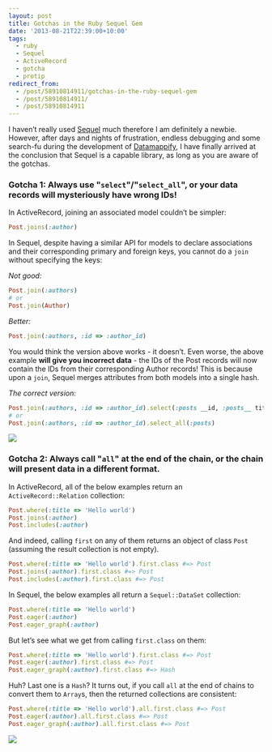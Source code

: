 ```yaml
---
layout: post
title: Gotchas in the Ruby Sequel Gem
date: '2013-08-21T22:39:00+10:00'
tags:
  - ruby
  - Sequel
  - ActiveRecord
  - gotcha
  - protip
redirect_from:
  - /post/58910814911/gotchas-in-the-ruby-sequel-gem
  - /post/58910814911/
  - /post/58910814911
---
```


I haven’t really used [Sequel](http://sequel.rubyforge.org/) much therefore I am definitely a newbie. However, after days and nights of frustration, endless debugging and some search-fu during the development of [Datamappify](https://github.com/fredwu/datamappify), I have finally arrived at the conclusion that Sequel is a capable library, as long as you are aware of the gotchas.

### Gotcha 1: Always use "`select`"/"`select_all`", or your data records will mysteriously have wrong IDs!

In ActiveRecord, joining an associated model couldn’t be simpler:

```ruby
Post.joins(:author)
```

In Sequel, despite having a similar API for models to declare associations and their corresponding primary and foreign keys, you cannot do a `join` without specifying the keys:

_Not good:_

```ruby
Post.join(:authors)
# or
Post.join(Author)
```

_Better:_

```ruby
Post.join(:authors, :id => :author_id)
```

You would think the version above works - it doesn’t. Even worse, the above example **will give you incorrect data** - the IDs of the Post records will now contain the IDs from their corresponding Author records! This is because upon a `join`, Sequel merges attributes from both models into a single hash.

_The correct version:_

```ruby
Post.join(:authors, :id => :author_id).select(:posts __id, :posts__ title, :posts__body)
# or
Post.join(:authors, :id => :author_id).select_all(:posts)
```

![](/img/posts/old/tumblr_inline_mrvsa2sBB81qz4rgp.png)

### Gotcha 2: Always call "`all`" at the end of the chain, or the chain will present data in a different format.

In ActiveRecord, all of the below examples return an `ActiveRecord::Relation` collection:

```ruby
Post.where(:title => 'Hello world')
Post.joins(:author)
Post.includes(:author)
```

And indeed, calling `first` on any of them returns an object of class `Post` (assuming the result collection is not empty).

```ruby
Post.where(:title => 'Hello world').first.class #=> Post
Post.joins(:author).first.class #=> Post
Post.includes(:author).first.class #=> Post
```

In Sequel, the below examples all return a `Sequel::DataSet` collection:

```ruby
Post.where(:title => 'Hello world')
Post.eager(:author)
Post.eager_graph(:author)
```

But let’s see what we get from calling `first.class` on them:

```ruby
Post.where(:title => 'Hello world').first.class #=> Post
Post.eager(:author).first.class #=> Post
Post.eager_graph(:author).first.class #=> Hash
```

Huh? Last one is a `Hash`? It turns out, if you call `all` at the end of chains to convert them to `Array`s, then the returned collections are consistent:

```ruby
Post.where(:title => 'Hello world').all.first.class #=> Post
Post.eager(:author).all.first.class #=> Post
Post.eager_graph(:author).all.first.class #=> Post
```

![](/img/posts/old/tumblr_inline_mrvsa2sBB81qz4rgp.png)
